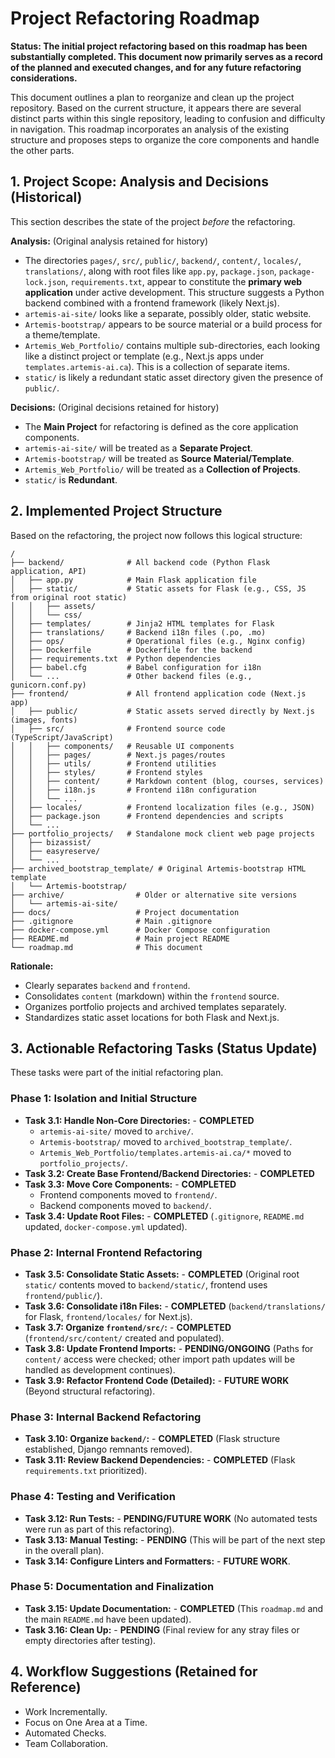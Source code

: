 # Project Refactoring Roadmap

**Status: The initial project refactoring based on this roadmap has been substantially completed. This document now primarily serves as a record of the planned and executed changes, and for any future refactoring considerations.**

This document outlines a plan to reorganize and clean up the project repository. Based on the current structure, it appears there are several distinct parts within this single repository, leading to confusion and difficulty in navigation. This roadmap incorporates an analysis of the existing structure and proposes steps to organize the core components and handle the other parts.

## 1. Project Scope: Analysis and Decisions (Historical)

This section describes the state of the project *before* the refactoring.

**Analysis:** (Original analysis retained for history)
*   The directories `pages/`, `src/`, `public/`, `backend/`, `content/`, `locales/`, `translations/`, along with root files like `app.py`, `package.json`, `package-lock.json`, `requirements.txt`, appear to constitute the **primary web application** under active development. This structure suggests a Python backend combined with a frontend framework (likely Next.js).
*   `artemis-ai-site/` looks like a separate, possibly older, static website.
*   `Artemis-bootstrap/` appears to be source material or a build process for a theme/template.
*   `Artemis_Web_Portfolio/` contains multiple sub-directories, each looking like a distinct project or template (e.g., Next.js apps under `templates.artemis-ai.ca`). This is a collection of separate items.
*   `static/` is likely a redundant static asset directory given the presence of `public/`.

**Decisions:** (Original decisions retained for history)
*   The **Main Project** for refactoring is defined as the core application components.
*   `artemis-ai-site/` will be treated as a **Separate Project**.
*   `Artemis-bootstrap/` will be treated as **Source Material/Template**.
*   `Artemis_Web_Portfolio/` will be treated as a **Collection of Projects**.
*   `static/` is **Redundant**.

## 2. Implemented Project Structure

Based on the refactoring, the project now follows this logical structure:

```
/
├── backend/              # All backend code (Python Flask application, API)
│   ├── app.py            # Main Flask application file
│   ├── static/           # Static assets for Flask (e.g., CSS, JS from original root static)
│   │   ├── assets/
│   │   └── css/
│   ├── templates/        # Jinja2 HTML templates for Flask
│   ├── translations/     # Backend i18n files (.po, .mo)
│   ├── ops/              # Operational files (e.g., Nginx config)
│   ├── Dockerfile        # Dockerfile for the backend
│   ├── requirements.txt  # Python dependencies
│   ├── babel.cfg         # Babel configuration for i18n
│   └── ...               # Other backend files (e.g., gunicorn.conf.py)
├── frontend/             # All frontend application code (Next.js app)
│   ├── public/           # Static assets served directly by Next.js (images, fonts)
│   ├── src/              # Frontend source code (TypeScript/JavaScript)
│   │   ├── components/   # Reusable UI components
│   │   ├── pages/        # Next.js pages/routes
│   │   ├── utils/        # Frontend utilities
│   │   ├── styles/       # Frontend styles
│   │   ├── content/      # Markdown content (blog, courses, services)
│   │   ├── i18n.js       # Frontend i18n configuration
│   │   └── ...
│   ├── locales/          # Frontend localization files (e.g., JSON)
│   ├── package.json      # Frontend dependencies and scripts
│   └── ...
├── portfolio_projects/   # Standalone mock client web page projects
│   ├── bizassist/
│   ├── easyreserve/
│   └── ...
├── archived_bootstrap_template/ # Original Artemis-bootstrap HTML template
│   └── Artemis-bootstrap/
├── archive/                # Older or alternative site versions
│   └── artemis-ai-site/
├── docs/                   # Project documentation
├── .gitignore              # Main .gitignore
├── docker-compose.yml      # Docker Compose configuration
├── README.md               # Main project README
└── roadmap.md              # This document
```

**Rationale:**
*   Clearly separates `backend` and `frontend`.
*   Consolidates `content` (markdown) within the `frontend` source.
*   Organizes portfolio projects and archived templates separately.
*   Standardizes static asset locations for both Flask and Next.js.

## 3. Actionable Refactoring Tasks (Status Update)

These tasks were part of the initial refactoring plan.

### Phase 1: Isolation and Initial Structure
*   **Task 3.1: Handle Non-Core Directories:** - **COMPLETED**
    *   `artemis-ai-site/` moved to `archive/`.
    *   `Artemis-bootstrap/` moved to `archived_bootstrap_template/`.
    *   `Artemis_Web_Portfolio/templates.artemis-ai.ca/*` moved to `portfolio_projects/`.
*   **Task 3.2: Create Base Frontend/Backend Directories:** - **COMPLETED**
*   **Task 3.3: Move Core Components:** - **COMPLETED**
    *   Frontend components moved to `frontend/`.
    *   Backend components moved to `backend/`.
*   **Task 3.4: Update Root Files:** - **COMPLETED** (`.gitignore`, `README.md` updated, `docker-compose.yml` updated).

### Phase 2: Internal Frontend Refactoring
*   **Task 3.5: Consolidate Static Assets:** - **COMPLETED** (Original root `static/` contents moved to `backend/static/`, frontend uses `frontend/public/`).
*   **Task 3.6: Consolidate i18n Files:** - **COMPLETED** (`backend/translations/` for Flask, `frontend/locales/` for Next.js).
*   **Task 3.7: Organize `frontend/src/`:** - **COMPLETED** (`frontend/src/content/` created and populated).
*   **Task 3.8: Update Frontend Imports:** - **PENDING/ONGOING** (Paths for `content/` access were checked; other import path updates will be handled as development continues).
*   **Task 3.9: Refactor Frontend Code (Detailed):** - **FUTURE WORK** (Beyond structural refactoring).

### Phase 3: Internal Backend Refactoring
*   **Task 3.10: Organize `backend/`:** - **COMPLETED** (Flask structure established, Django remnants removed).
*   **Task 3.11: Review Backend Dependencies:** - **COMPLETED** (Flask `requirements.txt` prioritized).

### Phase 4: Testing and Verification
*   **Task 3.12: Run Tests:** - **PENDING/FUTURE WORK** (No automated tests were run as part of this refactoring).
*   **Task 3.13: Manual Testing:** - **PENDING** (This will be part of the next step in the overall plan).
*   **Task 3.14: Configure Linters and Formatters:** - **FUTURE WORK**.

### Phase 5: Documentation and Finalization
*   **Task 3.15: Update Documentation:** - **COMPLETED** (This `roadmap.md` and the main `README.md` have been updated).
*   **Task 3.16: Clean Up:** - **PENDING** (Final review for any stray files or empty directories after testing).

## 4. Workflow Suggestions (Retained for Reference)
*   Work Incrementally.
*   Focus on One Area at a Time.
*   Automated Checks.
*   Team Collaboration.
